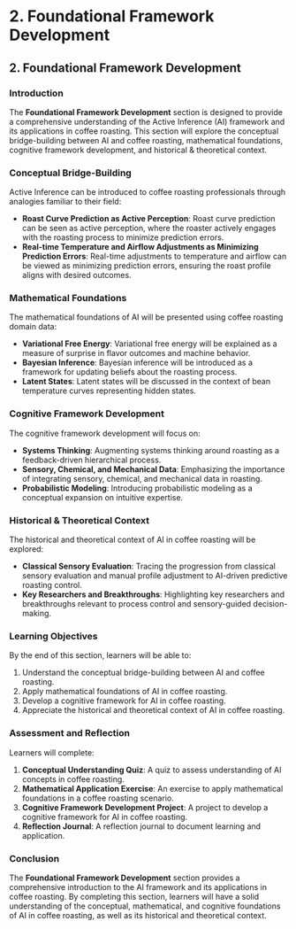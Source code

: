# 2. Foundational Framework Development

## 2. Foundational Framework Development

### Introduction

The **Foundational Framework Development** section is designed to provide a comprehensive understanding of the Active Inference (AI) framework and its applications in coffee roasting. This section will explore the conceptual bridge-building between AI and coffee roasting, mathematical foundations, cognitive framework development, and historical & theoretical context.

### Conceptual Bridge-Building

Active Inference can be introduced to coffee roasting professionals through analogies familiar to their field:

*   **Roast Curve Prediction as Active Perception**: Roast curve prediction can be seen as active perception, where the roaster actively engages with the roasting process to minimize prediction errors.
*   **Real-time Temperature and Airflow Adjustments as Minimizing Prediction Errors**: Real-time adjustments to temperature and airflow can be viewed as minimizing prediction errors, ensuring the roast profile aligns with desired outcomes.

### Mathematical Foundations

The mathematical foundations of AI will be presented using coffee roasting domain data:

*   **Variational Free Energy**: Variational free energy will be explained as a measure of surprise in flavor outcomes and machine behavior.
*   **Bayesian Inference**: Bayesian inference will be introduced as a framework for updating beliefs about the roasting process.
*   **Latent States**: Latent states will be discussed in the context of bean temperature curves representing hidden states.

### Cognitive Framework Development

The cognitive framework development will focus on:

*   **Systems Thinking**: Augmenting systems thinking around roasting as a feedback-driven hierarchical process.
*   **Sensory, Chemical, and Mechanical Data**: Emphasizing the importance of integrating sensory, chemical, and mechanical data in roasting.
*   **Probabilistic Modeling**: Introducing probabilistic modeling as a conceptual expansion on intuitive expertise.

### Historical & Theoretical Context

The historical and theoretical context of AI in coffee roasting will be explored:

*   **Classical Sensory Evaluation**: Tracing the progression from classical sensory evaluation and manual profile adjustment to AI-driven predictive roasting control.
*   **Key Researchers and Breakthroughs**: Highlighting key researchers and breakthroughs relevant to process control and sensory-guided decision-making.

### Learning Objectives

By the end of this section, learners will be able to:

1.  Understand the conceptual bridge-building between AI and coffee roasting.
2.  Apply mathematical foundations of AI in coffee roasting.
3.  Develop a cognitive framework for AI in coffee roasting.
4.  Appreciate the historical and theoretical context of AI in coffee roasting.

### Assessment and Reflection

Learners will complete:

1.  **Conceptual Understanding Quiz**: A quiz to assess understanding of AI concepts in coffee roasting.
2.  **Mathematical Application Exercise**: An exercise to apply mathematical foundations in a coffee roasting scenario.
3.  **Cognitive Framework Development Project**: A project to develop a cognitive framework for AI in coffee roasting.
4.  **Reflection Journal**: A reflection journal to document learning and application.

### Conclusion

The **Foundational Framework Development** section provides a comprehensive introduction to the AI framework and its applications in coffee roasting. By completing this section, learners will have a solid understanding of the conceptual, mathematical, and cognitive foundations of AI in coffee roasting, as well as its historical and theoretical context.